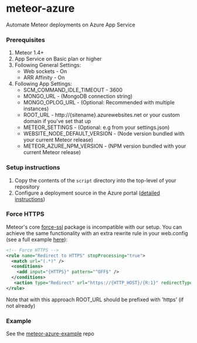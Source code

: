 # meteor-azure

Automate Meteor deployments on Azure App Service

### Prerequisites

1. Meteor 1.4+
2. App Service on Basic plan or higher
3. Following General Settings:
    * Web sockets - On
    * ARR Affinity - On
4. Following App Settings:
    * SCM_COMMAND_IDLE_TIMEOUT - 3600
    * MONGO_URL - (MongoDB connection string)
    * MONGO_OPLOG_URL - (Optional: Recommended with multiple instances) 
    * ROOT_URL - http://{sitename}.azurewebsites.net or your custom domain if you've set that up
    * METEOR_SETTINGS - (Optional: e.g from your settings.json)
    * WEBSITE_NODE_DEFAULT_VERSION - (Node version bundled with your current Meteor release)
    * METEOR_AZURE_NPM_VERSION - (NPM version bundled with your current Meteor release)

### Setup instructions

1. Copy the contents of the ```script``` directory into the top-level of your repository
2. Configure a deployment source in the Azure portal ([detailed instructions](https://azure.microsoft.com/en-us/documentation/articles/app-service-continuous-deployment)) 

### Force HTTPS

Meteor's core [force-ssl](https://atmospherejs.com/meteor/force-ssl) package is incompatible with our setup. You can achieve the same functionality with an extra rewrite rule in your web.config (see a full example [here](https://raw.githubusercontent.com/talos-code/meteor-azure-example/master/.config/azure/web.config)):

```xml
<!-- Force HTTPS -->
<rule name="Redirect to HTTPS" stopProcessing="true">
  <match url="(.*)" />
  <conditions>
    <add input="{HTTPS}" pattern="^OFF$" />
  </conditions>
   <action type="Redirect" url="https://{HTTP_HOST}/{R:1}" redirectType="Permanent" />
</rule>
```

Note that with this approach ROOT_URL should be prefixed with 'https' (if not already)

### Example

See the [meteor-azure-example](https://github.com/talos-code/meteor-azure-example) repo
